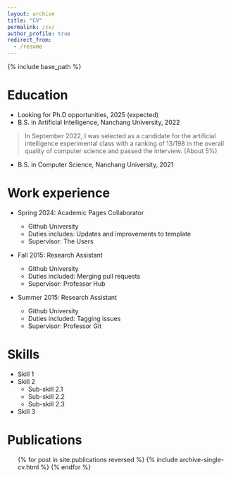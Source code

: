 ```yaml
---
layout: archive
title: "CV"
permalink: /cv/
author_profile: true
redirect_from:
  - /resume
---
```


{% include base_path %}

Education
======
* Looking for Ph.D opportunities, 2025 (expected)
* B.S. in Artificial Intelligence, Nanchang University, 2022
> In September 2022, I was selected as a candidate for the artificial intelligence experimental class with a ranking of 13/198 in the overall quality of computer science and passed the interview. (About 5%)
* B.S. in Computer Science, Nanchang University, 2021

Work experience
======
* Spring 2024: Academic Pages Collaborator
  * Github University
  * Duties includes: Updates and improvements to template
  * Supervisor: The Users

* Fall 2015: Research Assistant
  * Github University
  * Duties included: Merging pull requests
  * Supervisor: Professor Hub

* Summer 2015: Research Assistant
  * Github University
  * Duties included: Tagging issues
  * Supervisor: Professor Git
  
Skills
======
* Skill 1
* Skill 2
  * Sub-skill 2.1
  * Sub-skill 2.2
  * Sub-skill 2.3
* Skill 3

Publications
======
  <ul>{% for post in site.publications reversed %}
    {% include archive-single-cv.html %}
  {% endfor %}</ul>

<!--
Talks
======
  <ul>{% for post in site.talks reversed %}
    {% include archive-single-talk-cv.html  %}
  {% endfor %}</ul>
  
Teaching
======
  <ul>{% for post in site.teaching reversed %}
    {% include archive-single-cv.html %}
  {% endfor %}</ul>
  
Service and leadership
======
* Currently signed in to 43 different slack teams
-->
